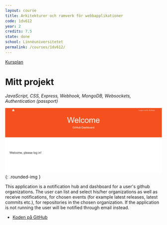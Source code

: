 ```yaml
---
layout: course
title: Arkitekturer och ramverk för webbapplikationer
code: 1dv612
year: 2
credits: 7.5
state: done
school: Linnéuniversitetet
permalink: /courses/1dv612/
---
```


[Kursplan](/files/courseplan/1dv612.pdf)

Mitt projekt
===
*JavaScript, CSS, Express, Webhook, MongoDB, Websockets, Authentication (passport)*

![1dv612](/files/images/1dv612.jpg){: .rounded-img }

This application is a notification hub and dashboard for a user's github organizations. The user can list and select his/her organizations as well as receive notifications, for chosen events (for example latest releases, latest commits etc.), for repositories in the chosen organization. If the application is not running the user will be notified through email instead.

- [Koden på GitHub](https://github.com/afandrey/Web-Application-Architectures-and-Frameworks/tree/master/Exam%20Assignment)
